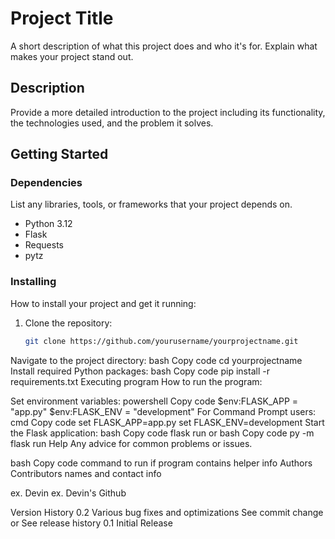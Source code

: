 # Project Title
A short description of what this project does and who it's for. Explain what makes your project stand out.

## Description
Provide a more detailed introduction to the project including its functionality, the technologies used, and the problem it solves.

## Getting Started

### Dependencies
List any libraries, tools, or frameworks that your project depends on.
- Python 3.12
- Flask
- Requests
- pytz

### Installing
How to install your project and get it running:
1. Clone the repository:
   ```bash
   git clone https://github.com/yourusername/yourprojectname.git
Navigate to the project directory:
bash
Copy code
cd yourprojectname
Install required Python packages:
bash
Copy code
pip install -r requirements.txt
Executing program
How to run the program:

Set environment variables:
powershell
Copy code
$env:FLASK_APP = "app.py"
$env:FLASK_ENV = "development"
For Command Prompt users:
cmd
Copy code
set FLASK_APP=app.py
set FLASK_ENV=development
Start the Flask application:
bash
Copy code
flask run
or
bash
Copy code
py -m flask run
Help
Any advice for common problems or issues.

bash
Copy code
command to run if program contains helper info
Authors
Contributors names and contact info

ex. Devin
ex. Devin's Github

Version History
0.2
Various bug fixes and optimizations
See commit change or See release history
0.1
Initial Release


